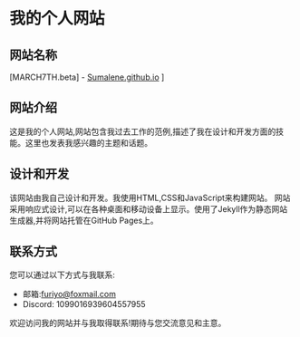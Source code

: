 # 我的个人网站
## 网站名称
[MARCH7TH.beta] - [Sumalene.github.io](https://sumalene.github.io/)
]
## 网站介绍
这是我的个人网站,网站包含我过去工作的范例,描述了我在设计和开发方面的技能。这里也发表我感兴趣的主题和话题。
## 设计和开发
该网站由我自己设计和开发。我使用HTML,CSS和JavaScript来构建网站。
网站采用响应式设计,可以在各种桌面和移动设备上显示。使用了Jekyll作为静态网站生成器,并将网站托管在GitHub Pages上。 
## 联系方式
您可以通过以下方式与我联系:
-   邮箱:furiyo@foxmail.com
-   Discord: 1099016939604557955

欢迎访问我的网站并与我取得联系!期待与您交流意见和主意。

